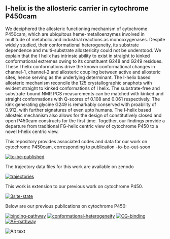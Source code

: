 
## I-helix is the allosteric carrier in cytochrome P450cam

We deciphered the allosteric functioning mechanism of cytochrome P450cam, which are ubiquitous heme-metalloenzymes involved in multitude of metabolic and industrial reactions as monooxygenases. Despite widely studied, their conformational heterogeneity, its substrate dependence and multi-substrate allostericity could not be understood. We explain that the I helix has intrinsic ability to exist in straight to kinked conformational extremes owing to its constituent G248 and G249 residues. These I helix conformations drive the known conformational changes in channel-1, channel-2 and allosteric coupling between active and allosteric sites, hence serving as the underlying determinant. The I-helix based allosteric mechanism reconcile the 125 crystallographic snaphots with evident straight to kinked conformations of I helix. The substrate-free and substrate-bound NMR PCS measurements can be matched with kinked and straight conformations with Q-scores of 0.108 and 0.061 respectively. The kink generating glycine G249 is remarkably conserved with proability of 0.912, with further signatures of even upto humans. The I-helix based allosteic mechanism also allows for the design of constitutively closed and open P450cam constructs for the first time. Together, our findings provide a departure from traditional FG-helix centric view of cytochrome P450 to a novel I-helix centric view.


This repository provides associated codes and data for our work on cytochrome P450cam, corresponding to publication -to-be-out-soon 

[![to-be-published](https://img.shields.io/badge/to--be--published-red?style=for-the-badge)](https://github.com/msahilgit/cytochrome-P450)



The trajectory data files for this work are available on zenodo 

[![trajectories](https://img.shields.io/badge/trajectories-red?style=for-the-badge)](https://github.com/msahilgit/cytochrome-P450)


This work is extension to our previous work on cytochrome P450. 

[![3site-state](https://img.shields.io/badge/3site--state-darkgreen?style=for-the-badge)](https://pubs.acs.org/doi/full/10.1021/jacs.3c06144)

Below are our previous publications on cytochrome P450: 

[![binding-pathway](https://img.shields.io/badge/binding--pathway-green?style=for-the-badge)](https://pubs.acs.org/doi/10.1021/jacs.8b10840)
[![conformational-heterogeneity](https://img.shields.io/badge/conformational--heterogeneity-green?style=for-the-badge)](https://www.sciencedirect.com/science/article/pii/S0006349521001983?via%3Dihub)
[![CG-binding](https://img.shields.io/badge/CG--binding-green?style=for-the-badge)](https://pubs.acs.org/doi/full/10.1021/acs.jpclett.0c01683)
[![AE-pathway](https://img.shields.io/badge/AE--pathway-green?style=for-the-badge)](https://pubs.aip.org/aip/jcp/article/158/19/194103/2890463)


![Alt text](p450.png)


